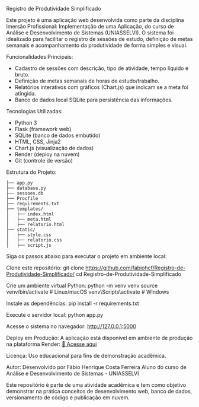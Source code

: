 Registro de Produtividade Simplificado

Este projeto é uma aplicação web desenvolvida como parte da disciplina Imersão Profissional: Implementação de uma Aplicação, do curso de Análise e Desenvolvimento de Sistemas (UNIASSELVI). O sistema foi idealizado para facilitar o registro de sessões de estudo, definição de metas semanais e acompanhamento da produtividade de forma simples e visual.

Funcionalidades Principais:

- Cadastro de sessões com descrição, tipo de atividade, tempo líquido e bruto.
- Definição de metas semanais de horas de estudo/trabalho.
- Relatórios interativos com gráficos (Chart.js) que indicam se a meta foi atingida.
- Banco de dados local SQLite para persistência das informações.

Tecnologias Utilizadas:

- Python 3
- Flask (framework web)
- SQLite (banco de dados embutido)
- HTML, CSS, Jinja2
- Chart.js (visualização de dados)
- Render (deploy na nuvem)
- Git (controle de versão)

Estrutura do Projeto:
```
├── app.py
├── database.py
├── sessoes.db
├── Procfile
├── requirements.txt
├── templates/
│   ├── index.html
│   ├── meta.html
│   ├── relatorio.html
├── static/
│   ├── style.css
│   ├── relatorio.css
│   ├── script.js
```

Siga os passos abaixo para executar o projeto em ambiente local:

Clone este repositório:
git clone https://github.com/fabiohcf/Registro-de-Produtividade-Simplificado/
cd Registro-de-Produtividade-Simplificado

Crie um ambiente virtual Python:
python -m venv venv
source venv/bin/activate  # Linux/macOS
venv\Scripts\activate    # Windows

Instale as dependências:
pip install -r requirements.txt

Execute o servidor local:
python app.py

Acesse o sistema no navegador:
http://127.0.0.1:5000

Deploy em Produção:
A aplicação está disponível em ambiente de produção na plataforma Render:
[🔗 Acesse aqui](https://registro-de-produtividade-simplificado.onrender.com/)

Licença:
Uso educacional para fins de demonstração acadêmica.

Autor:
Desenvolvido por Fábio Henrique Costa Ferreira
Aluno do curso de Análise e Desenvolvimento de Sistemas - UNIASSELVI

Este repositório é parte de uma atividade acadêmica e tem como objetivo demonstrar na prática conceitos de desenvolvimento web, banco de dados, versionamento de código e publicação em nuvem.
